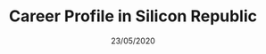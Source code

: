 ---
title: Career Profile in Silicon Republic
publication: Silicon Republic
time: Apr 2020
date: 23/05/2020
image: silicon-republic-melanie2
excerpt: Psychologist Dr Melanie Polkosky, who is senior VP of customer experience at Sweepr, reflects on her career path to date.
url: https://www.siliconrepublic.com/people/melanie-polkosky-sweepr
---